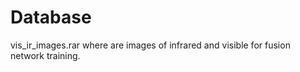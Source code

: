 # Database
vis_ir_images.rar  where are images of infrared and visible  for fusion network training.
